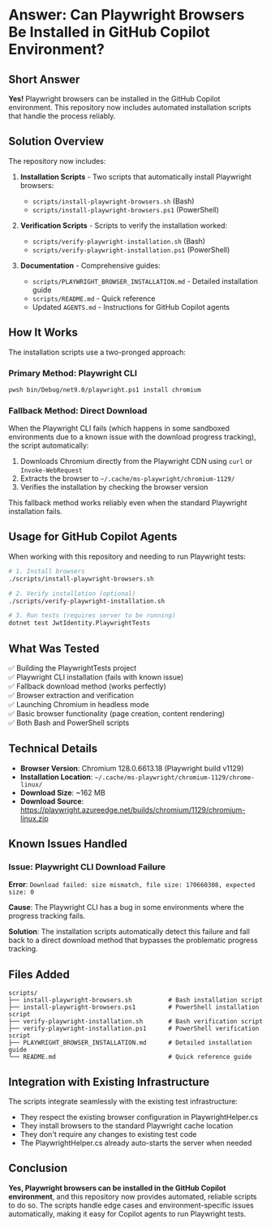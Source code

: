 # Answer: Can Playwright Browsers Be Installed in GitHub Copilot Environment?

## Short Answer

**Yes!** Playwright browsers can be installed in the GitHub Copilot environment. This repository now includes automated installation scripts that handle the process reliably.

## Solution Overview

The repository now includes:

1. **Installation Scripts** - Two scripts that automatically install Playwright browsers:
   - `scripts/install-playwright-browsers.sh` (Bash)
   - `scripts/install-playwright-browsers.ps1` (PowerShell)

2. **Verification Scripts** - Scripts to verify the installation worked:
   - `scripts/verify-playwright-installation.sh` (Bash)
   - `scripts/verify-playwright-installation.ps1` (PowerShell)

3. **Documentation** - Comprehensive guides:
   - `scripts/PLAYWRIGHT_BROWSER_INSTALLATION.md` - Detailed installation guide
   - `scripts/README.md` - Quick reference
   - Updated `AGENTS.md` - Instructions for GitHub Copilot agents

## How It Works

The installation scripts use a two-pronged approach:

### Primary Method: Playwright CLI
```bash
pwsh bin/Debug/net9.0/playwright.ps1 install chromium
```

### Fallback Method: Direct Download
When the Playwright CLI fails (which happens in some sandboxed environments due to a known issue with the download progress tracking), the script automatically:

1. Downloads Chromium directly from the Playwright CDN using `curl` or `Invoke-WebRequest`
2. Extracts the browser to `~/.cache/ms-playwright/chromium-1129/`
3. Verifies the installation by checking the browser version

This fallback method works reliably even when the standard Playwright installation fails.

## Usage for GitHub Copilot Agents

When working with this repository and needing to run Playwright tests:

```bash
# 1. Install browsers
./scripts/install-playwright-browsers.sh

# 2. Verify installation (optional)
./scripts/verify-playwright-installation.sh

# 3. Run tests (requires server to be running)
dotnet test JwtIdentity.PlaywrightTests
```

## What Was Tested

✅ Building the PlaywrightTests project  
✅ Playwright CLI installation (fails with known issue)  
✅ Fallback download method (works perfectly)  
✅ Browser extraction and verification  
✅ Launching Chromium in headless mode  
✅ Basic browser functionality (page creation, content rendering)  
✅ Both Bash and PowerShell scripts  

## Technical Details

- **Browser Version**: Chromium 128.0.6613.18 (Playwright build v1129)
- **Installation Location**: `~/.cache/ms-playwright/chromium-1129/chrome-linux/`
- **Download Size**: ~162 MB
- **Download Source**: https://playwright.azureedge.net/builds/chromium/1129/chromium-linux.zip

## Known Issues Handled

### Issue: Playwright CLI Download Failure
**Error**: `Download failed: size mismatch, file size: 170660308, expected size: 0`

**Cause**: The Playwright CLI has a bug in some environments where the progress tracking fails.

**Solution**: The installation scripts automatically detect this failure and fall back to a direct download method that bypasses the problematic progress tracking.

## Files Added

```
scripts/
├── install-playwright-browsers.sh          # Bash installation script
├── install-playwright-browsers.ps1         # PowerShell installation script
├── verify-playwright-installation.sh       # Bash verification script
├── verify-playwright-installation.ps1      # PowerShell verification script
├── PLAYWRIGHT_BROWSER_INSTALLATION.md      # Detailed installation guide
└── README.md                               # Quick reference guide
```

## Integration with Existing Infrastructure

The scripts integrate seamlessly with the existing test infrastructure:
- They respect the existing browser configuration in PlaywrightHelper.cs
- They install browsers to the standard Playwright cache location
- They don't require any changes to existing test code
- The PlaywrightHelper.cs already auto-starts the server when needed

## Conclusion

**Yes, Playwright browsers can be installed in the GitHub Copilot environment**, and this repository now provides automated, reliable scripts to do so. The scripts handle edge cases and environment-specific issues automatically, making it easy for Copilot agents to run Playwright tests.
